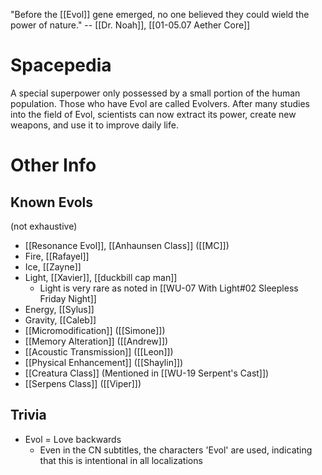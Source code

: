 "Before the [[Evol]] gene emerged, no one believed they could wield the power of nature." -- [[Dr. Noah]], [[01-05.07 Aether Core]]
# Spacepedia
A special superpower only possessed by a small portion of the human population. Those who have Evol are called Evolvers. After many studies into the field of Evol, scientists can now extract its power, create new weapons, and use it to improve daily life.

# Other Info

## Known Evols
(not exhaustive)

* [[Resonance Evol]], [[Anhaunsen Class]] ([[MC]])
* Fire, [[Rafayel]]
* Ice, [[Zayne]]
* Light, [[Xavier]], [[duckbill cap man]]
	* Light is very rare as noted in [[WU-07 With Light#02 Sleepless Friday Night]]
* Energy, [[Sylus]]
* Gravity, [[Caleb]]
* [[Micromodification]] ([[Simone]])
* [[Memory Alteration]] ([[Andrew]])
* [[Acoustic Transmission]] ([[Leon]])
* [[Physical Enhancement]] ([[Shaylin]])
* [[Creatura Class]] (Mentioned in [[WU-19 Serpent's Cast]])
* [[Serpens Class]] ([[Viper]])
## Trivia
* Evol = Love backwards
	* Even in the CN subtitles, the characters 'Evol' are used, indicating that this is intentional in all localizations